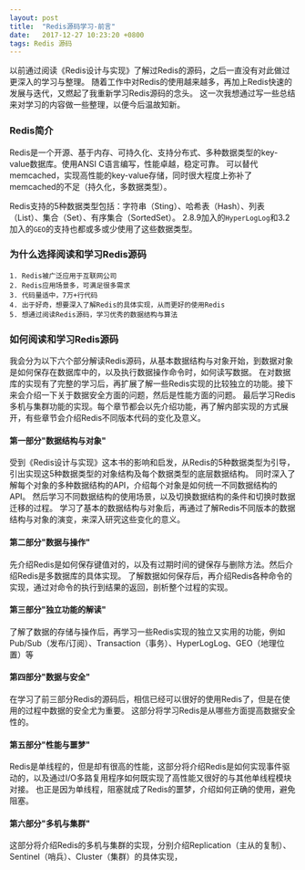 ```yaml
---
layout: post
title:  "Redis源码学习-前言"
date:   2017-12-27 10:23:20 +0800
tags: Redis 源码
---
```


以前通过阅读《Redis设计与实现》了解过Redis的源码，之后一直没有对此做过更深入的学习与整理。
随着工作中对Redis的使用越来越多，再加上Redis快速的发展与迭代，又燃起了我重新学习Redis源码的念头。
这一次我想通过写一些总结来对学习的内容做一些整理，以便今后温故知新。

### Redis简介

Redis是一个开源、基于内存、可持久化、支持分布式、多种数据类型的key-value数据库。使用ANSI C语言编写，性能卓越，稳定可靠。
可以替代memcached，实现高性能的key-value存储，同时很大程度上弥补了memcached的不足（持久化，多数据类型）。

Redis支持的5种数据类型包括：字符串（Sting）、哈希表（Hash）、列表（List）、集合（Set）、有序集合（SortedSet）。
2.8.9加入的`HyperLogLog`和3.2加入的`GEO`的支持也都或多或少使用了这些数据类型。

### 为什么选择阅读和学习Redis源码

    1. Redis被广泛应用于互联网公司
    2. Redis应用场景多，可满足很多需求
    3. 代码量适中，7万+行代码
    4. 出于好奇，想要深入了解Redis的具体实现，从而更好的使用Redis
    5. 想通过阅读Redis源码，学习优秀的数据结构与算法


### 如何阅读和学习Redis源码

我会分为以下六个部分解读Redis源码，从基本数据结构与对象开始，到数据对象是如何保存在数据库中的，以及执行数据操作命令时，如何读写数据。
在对数据库的实现有了完整的学习后，再扩展了解一些Redis实现的比较独立的功能。接下来会介绍一下关于数据安全方面的问题，然后是性能方面的问题。
最后学习Redis多机与集群功能的实现。每个章节都会以先介绍功能，再了解内部实现的方式展开，有些章节会介绍Redis不同版本代码的变化及意义。

#### 第一部分"数据结构与对象"

受到《Redis设计与实现》这本书的影响和启发，从Redis的5种数据类型为引导，引出实现这5种数据类型的对象结构及每个数据类型的底层数据结构。
同时深入了解每个对象的多种数据结构的API，介绍每个对象是如何统一不同数据结构的API。
然后学习不同数据结构的使用场景，以及切换数据结构的条件和切换时数据迁移的过程。
学习了基本的数据结构与对象后，再通过了解Redis不同版本的数据结构与对象的演变，来深入研究这些变化的意义。

#### 第二部分"数据与操作"

先介绍Redis是如何保存键值对的，以及有过期时间的键保存与删除方法。然后介绍Redis是多数据库的具体实现。
了解数据如何保存后，再介绍Redis各种命令的实现，通过对命令的执行到结果的返回，剖析整个过程的实现。

#### 第三部分"独立功能的解读"

了解了数据的存储与操作后，再学习一些Redis实现的独立又实用的功能，例如Pub/Sub（发布/订阅）、Transaction（事务）、HyperLogLog、GEO（地理位置）等

#### 第四部分"数据与安全"

在学习了前三部分Redis的源码后，相信已经可以很好的使用Redis了，但是在使用的过程中数据的安全尤为重要。
这部分将学习Redis是从哪些方面提高数据安全性的。

#### 第五部分"性能与噩梦"

Redis是单线程的，但是却有很高的性能，这部分将介绍Redis是如何实现事件驱动的，以及通过I/O多路复用程序如何既实现了高性能又很好的与其他单线程模块对接。
也正是因为单线程，阻塞就成了Redis的噩梦，介绍如何正确的使用，避免阻塞。

#### 第六部分"多机与集群"

这部分将介绍Redis的多机与集群的实现，分别介绍Replication（主从的复制）、 Sentinel（哨兵）、Cluster（集群）的具体实现，